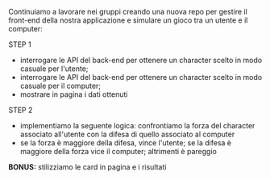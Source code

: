Continuiamo a lavorare nei gruppi creando una nuova repo per gestire il front-end della nostra applicazione e simulare un gioco tra un utente e il computer:

STEP 1

- interrogare le API del back-end per ottenere un character scelto in modo casuale per l'utente;
- interrogare le API del back-end per ottenere un character scelto in modo casuale per il computer;
- mostrare in pagina i dati ottenuti

STEP 2

- implementiamo la seguente logica: confrontiamo la forza del character associato all'utente con la difesa di quello associato al computer
- se la forza è maggiore della difesa, vince l'utente; se la difesa è maggiore della forza vice il computer; altrimenti è pareggio

**BONUS:**
stilizziamo le card in pagina e i risultati
